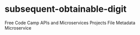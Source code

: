 # subsequent-obtainable-digit
Free Code Camp APIs and Microservices Projects File Metadata Microservice
